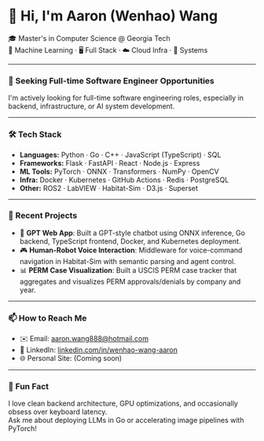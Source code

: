 # 👋 Hi, I'm Aaron (Wenhao) Wang

🎓 Master's in Computer Science @ Georgia Tech  
🧠 Machine Learning · 🖥️ Full Stack · ☁️ Cloud Infra · 🚀 Systems

---

### 💼 Seeking Full-time Software Engineer Opportunities
I'm actively looking for full-time software engineering roles, especially in backend, infrastructure, or AI system development.

---

### 🛠️ Tech Stack

- **Languages:** Python · Go · C++ · JavaScript (TypeScript) · SQL
- **Frameworks:** Flask · FastAPI · React · Node.js · Express
- **ML Tools:** PyTorch · ONNX · Transformers · NumPy · OpenCV
- **Infra:** Docker · Kubernetes · GitHub Actions · Redis · PostgreSQL
- **Other:** ROS2 · LabVIEW · Habitat-Sim · D3.js · Superset

---

### 🔧 Recent Projects

- 🧠 **GPT Web App**: Built a GPT-style chatbot using ONNX inference, Go backend, TypeScript frontend, Docker, and Kubernetes deployment.
- 🎮 **Human-Robot Voice Interaction**: Middleware for voice-command navigation in Habitat-Sim with semantic parsing and agent control.
- 📊 **PERM Case Visualization**: Built a USCIS PERM case tracker that aggregates and visualizes PERM approvals/denials by company and year.

---

### 📫 How to Reach Me

- ✉️ Email: [aaron.wang888@hotmail.com](mailto:aaron.wang888@hotmail.com)
- 💼 LinkedIn: [linkedin.com/in/wenhao-wang-aaron](https://www.linkedin.com/in/wenhao-wang-aaron)
- 🌐 Personal Site: (Coming soon)

---

### 💬 Fun Fact

I love clean backend architecture, GPU optimizations, and occasionally obsess over keyboard latency.  
Ask me about deploying LLMs in Go or accelerating image pipelines with PyTorch!

